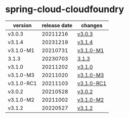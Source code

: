 # spring-cloud-cloudfoundry

|  version   | release date |                changes                 |
|------------|--------------|----------------------------------------|
| v3.0.3     | 20211216     | [v3.0.3](./v3.0.3-20211216.md)         |
| v3.1.4     | 20231219     | [v3.1.4](./v3.1.4-20231219.md)         |
| v3.1.0-M1  | 20210731     | [v3.1.0-M1](./v3.1.0-M1-20210731.md)   |
| 3.1.3      | 20230703     | [3.1.3](./3.1.3-20230703.md)           |
| v3.1.0     | 20211202     | [v3.1.0](./v3.1.0-20211202.md)         |
| v3.1.0-M3  | 20211020     | [v3.1.0-M3](./v3.1.0-M3-20211020.md)   |
| v3.1.0-RC1 | 20211103     | [v3.1.0-RC1](./v3.1.0-RC1-20211103.md) |
| v3.0.2     | 20210528     | [v3.0.2](./v3.0.2-20210528.md)         |
| v3.1.0-M2  | 20211002     | [v3.1.0-M2](./v3.1.0-M2-20211002.md)   |
| v3.1.2     | 20220527     | [v3.1.2](./v3.1.2-20220527.md)         |

